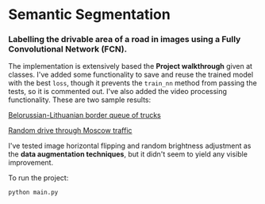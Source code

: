 # Semantic Segmentation

### Labelling the drivable area of a road in images using a Fully Convolutional Network (FCN).

The implementation is extensively based the **Project walkthrough** given at classes.
I've added some functionality to save and reuse the trained model with the best `loss`, though
it prevents the `train_nn` method from passing the tests, so it is commented out.
I've also added the video processing functionality. These are two sample results:

[Belorussian-Lithuanian border queue of trucks](https://youtu.be/tOUDx5okQ7c)

[Random drive through Moscow traffic](https://youtu.be/nInh6jpBchU)

I've tested image horizontal flipping and random brightness adjustment as the **data augmentation techniques**, but it didn't seem to yield any visible improvement.

To run the project:
```
python main.py
```

